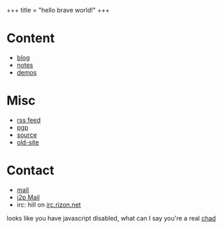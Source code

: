 +++
title = "hello brave world!"
+++

# Content

- [blog](@/blog/_index.md)
- [notes](@/notes/_index.md)
- [demos](@/demos/_index.md)

# Misc

- [rss feed](/atom.xml)
- [pgp](/public-key.txt)
- [source](https://github.com/float3/float3.github.io)
- [old-site](https://float3.github.io/float3.github.io.old)

# Contact
- [mail](mailto:contact%40hilll.dev)
- [i2p Mail](mailto:hill%40mail.i2p)
- irc: hill on [irc.rizon.net](https://rizon.net/chat)

<noscript> looks like you have javascript disabled, what can I say you're a real [chad](/beating_sir_aloone_damageless.webm) </noscript>
